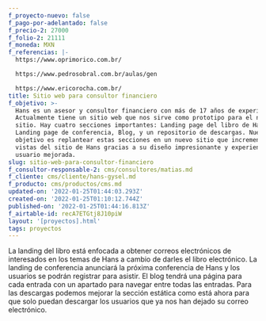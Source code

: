 ```yaml
---
f_proyecto-nuevo: false
f_pago-por-adelantado: false
f_precio-2: 27000
f_folio-2: 21111
f_moneda: MXN
f_referencias: |-
  https://www.oprimorico.com.br/

  https://www.pedrosobral.com.br/aulas/gen

  https://www.ericorocha.com.br/
title: Sitio web para consultor financiero
f_objetivo: >-
  Hans es un asesor y consultor financiero con más de 17 años de experiencia.
  Actualmente tiene un sitio web que nos sirve como prototipo para el nuevo
  sitio. Hay cuatro secciones importantes: Landing page del libro de Hans,
  Landing page de conferencia, Blog, y un repositorio de descargas. Nuestro
  objetivo es replantear estas secciones en un nuevo sitio que incremente las
  vistas del sitio de Hans gracias a su diseño impresionante y experiencia de
  usuario mejorada.
slug: sitio-web-para-consultor-financiero
f_consultor-responsable-2: cms/consultores/matias.md
f_cliente: cms/cliente/hans-gysel.md
f_producto: cms/productos/cms.md
updated-on: '2022-01-25T01:44:03.293Z'
created-on: '2022-01-25T01:10:12.744Z'
published-on: '2022-01-25T01:44:16.813Z'
f_airtable-id: recA7ETGtj8J10piW
layout: '[proyectos].html'
tags: proyectos
---
```


La landing del libro está enfocada a obtener correos electrónicos de interesados en los temas de Hans a cambio de darles el libro electrónico. La landing de conferencia anunciará la próxima conferencia de Hans y los usuarios se podrán registrar para asistir. El blog tendrá una página para cada entrada con un apartado para navegar entre todas las entradas. Para las descargas podemos mejorar la sección estática como está ahora para que solo puedan descargar los usuarios que ya nos han dejado su correo electrónico.
